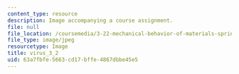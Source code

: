 ```yaml
---
content_type: resource
description: Image accompanying a course assignment.
file: null
file_location: /coursemedia/3-22-mechanical-behavior-of-materials-spring-2008/63a7fbfe5663cd17bffe4867dbbe45e5_virus_3_2.jpg
file_type: image/jpeg
resourcetype: Image
title: virus_3_2
uid: 63a7fbfe-5663-cd17-bffe-4867dbbe45e5
---
```

